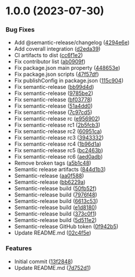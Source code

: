 # 1.0.0 (2023-07-30)


### Bug Fixes

* Add @semantic-release/changelog ([4294e6e](https://github.com/SylvanasCry/schema-registry-ajv/commit/4294e6ed5a1a10bd391d753402feae45649e6fb0))
* Add coverall integration ([d2eda39](https://github.com/SylvanasCry/schema-registry-ajv/commit/d2eda39bc1a7857cc6b753d75a4918324c6050c9))
* CI artifacts to dist ([cc6f1e2](https://github.com/SylvanasCry/schema-registry-ajv/commit/cc6f1e2ed8da6bff852fad13963e001b8ec73ecd))
* Fix contributor list ([ab0909f](https://github.com/SylvanasCry/schema-registry-ajv/commit/ab0909f83f09929751761f42e3d81975a61bcc04))
* Fix package.json main property ([448653e](https://github.com/SylvanasCry/schema-registry-ajv/commit/448653e2be22a68a63d778d3e146fdc957bdfb20))
* Fix package.json scripts ([47f57df](https://github.com/SylvanasCry/schema-registry-ajv/commit/47f57dfac578ccaa929783e88ec4a2fb84f867dc))
* Fix publishConfig in package.json ([115c904](https://github.com/SylvanasCry/schema-registry-ajv/commit/115c904a26491ba075bfce2c5c8293c3fcb5d9e8))
* Fix semantic-release ([bb99d4d](https://github.com/SylvanasCry/schema-registry-ajv/commit/bb99d4deeac2fed5cdfb0de1f59625803c1eb1d9))
* Fix semantic-release ([9785be2](https://github.com/SylvanasCry/schema-registry-ajv/commit/9785be23a5a66d463b37df9f227f8322dc794e69))
* Fix semantic-release ([bf03778](https://github.com/SylvanasCry/schema-registry-ajv/commit/bf03778b12bb8f81df714a23e4b41906c9b1853b))
* Fix semantic-release ([51a4dd0](https://github.com/SylvanasCry/schema-registry-ajv/commit/51a4dd0dfa0f581d43d7b281c4be4a2ae47c63b9))
* Fix semantic-release ([7c97cd5](https://github.com/SylvanasCry/schema-registry-ajv/commit/7c97cd594a5544ae37ff385ec878435f41061da8))
* Fix semantic-release rc ([e956902](https://github.com/SylvanasCry/schema-registry-ajv/commit/e956902d4c655793b0187a865fa589b013b27df9))
* Fix semantic-release rc1 ([2b5fcb3](https://github.com/SylvanasCry/schema-registry-ajv/commit/2b5fcb3b0d93bba52e2f18f7028ac5d5a1896c6b))
* Fix semantic-release rc2 ([60951ca](https://github.com/SylvanasCry/schema-registry-ajv/commit/60951ca6b553e9f30af0b17498694e6d615e3c22))
* Fix semantic-release rc3 ([3943332](https://github.com/SylvanasCry/schema-registry-ajv/commit/39433327ea51b83060600e245375faeba46ce786))
* Fix semantic-release rc4 ([1b96d1a](https://github.com/SylvanasCry/schema-registry-ajv/commit/1b96d1a9f2b91f850cbee7dd68040b692b3c92bd))
* Fix semantic-release rc5 ([bc2463b](https://github.com/SylvanasCry/schema-registry-ajv/commit/bc2463b4c9e39edd64635e92cac2e4bd54cf5c13))
* Fix semantic-release rc6 ([aed0adb](https://github.com/SylvanasCry/schema-registry-ajv/commit/aed0adbd9cfbbb78bc93e722625b6e166baa4687))
* Remove broken tags ([a5b1c48](https://github.com/SylvanasCry/schema-registry-ajv/commit/a5b1c4870b5864ce7a6a3626da4c37104ba26193))
* Semantic release artifacts ([844d1b3](https://github.com/SylvanasCry/schema-registry-ajv/commit/844d1b334e3a1c8e236684cb1073af2169a47269))
* Semantic-release ([aa0f588](https://github.com/SylvanasCry/schema-registry-ajv/commit/aa0f5886b8df8e46e1df29324339424afa0451fc))
* Semantic-release ([bb6229a](https://github.com/SylvanasCry/schema-registry-ajv/commit/bb6229aa069b65916989d70ddd9c5bbc59d08fe7))
* Semantic-release build ([50fb52f](https://github.com/SylvanasCry/schema-registry-ajv/commit/50fb52f6fee4293ad2b01e18e515ee0ae3d9cb04))
* Semantic-release build ([7976f48](https://github.com/SylvanasCry/schema-registry-ajv/commit/7976f482ab985b9081d864cda07f87577844b219))
* Semantic-release build ([6613c53](https://github.com/SylvanasCry/schema-registry-ajv/commit/6613c53786c57b03dee1ca97ad14cd143331579b))
* Semantic-release build ([e1d8180](https://github.com/SylvanasCry/schema-registry-ajv/commit/e1d8180b19134fa3057db7b9205f89c2a986e12f))
* Semantic-release build ([373c0f1](https://github.com/SylvanasCry/schema-registry-ajv/commit/373c0f15109a2bd81c87adf64b1a32a7b6252b10))
* Semantic-release build ([5d511e2](https://github.com/SylvanasCry/schema-registry-ajv/commit/5d511e2a712156c4fda3ffa3710bbbe15172436c))
* Semantic-release GitHub token ([0f942b5](https://github.com/SylvanasCry/schema-registry-ajv/commit/0f942b5a85d5e3417c68abcda084e7f5e63e9302))
* Update README.md ([02c4f5e](https://github.com/SylvanasCry/schema-registry-ajv/commit/02c4f5ec0efcfc4cd245de0e86a3d11b6217a700))


### Features

* Initial commit ([13f2848](https://github.com/SylvanasCry/schema-registry-ajv/commit/13f28485c36bed0acc103e7e287662a6b36543ad))
* Update README.md ([7d752d1](https://github.com/SylvanasCry/schema-registry-ajv/commit/7d752d1be6dc65d69f08be32cad016fe042b21dd))
